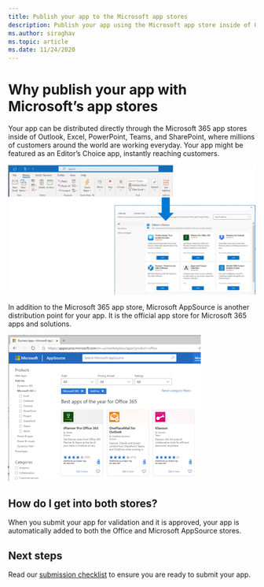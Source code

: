 ```yaml
---
title: Publish your app to the Microsoft app stores
description: Publish your app using the Microsoft app store inside of Outlook, Excel, PowerPoint, and Sharepoint, or distribute it through AppSource.
ms.author: siraghav
ms.topic: article
ms.date: 11/24/2020
---
```


# Why publish your app with Microsoft’s app stores

Your app can be distributed directly through the Microsoft 365 app stores inside of Outlook, Excel, PowerPoint, Teams, and SharePoint, where millions of customers around the world are working everyday. Your app might be featured as an Editor’s Choice app, instantly reaching customers.

![Apps being featured as the Editor's Choice](./media/office-store-new/why-office-store.png)

In addition to the Microsoft 365 app store, Microsoft AppSource is another distribution point for your app. It is the official app store for Microsoft 365 apps and solutions.

![Various apps available in AppSource](./media/office-store-new/appsource.png)

## How do I get into both stores?

When you submit your app for validation and it is approved, your app is  automatically added to both the Office and Microsoft AppSource stores.

## Next steps

Read our [submission checklist](./checklist.md) to ensure you are ready to submit your app.
